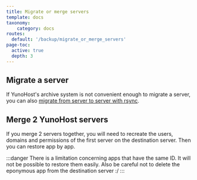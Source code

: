 ```yaml
---
title: Migrate or merge servers
template: docs
taxonomy:
    category: docs
routes:
  default: '/backup/migrate_or_merge_servers'
page-toc:
  active: true
  depth: 3
---
```



## Migrate a server

If YunoHost's archive system is not convenient enough to migrate a server, you can also [migrate from server to server with rsync](https://www.man42.net/blog/2017/07/how-to-migrate-a-debian-server/).

## Merge 2 YunoHost servers

If you merge 2 servers together, you will need to recreate the users, domains and permissions of the first server on the destination server. Then you can restore app by app.

:::danger
There is a limitation concerning apps that have the same ID. It will not be possible to restore them easily. Also be careful not to delete the eponymous app from the destination server :/
:::
